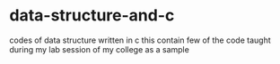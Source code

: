 # data-structure-and-c
codes of data structure written in c
this contain few of  the code taught during my lab session of my college as a sample
